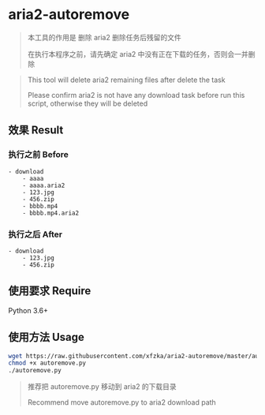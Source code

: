 # aria2-autoremove

> 本工具的作用是 删除 aria2 删除任务后残留的文件
>
> 在执行本程序之前，请先确定 aria2 中没有正在下载的任务，否则会一并删除

> This tool will delete aria2 remaining files after delete the task
>
> Please confirm aria2 is not have any download task before run this script, otherwise they will be deleted

## 效果 Result

### 执行之前 Before

```text
- download
    - aaaa
    - aaaa.aria2
    - 123.jpg
    - 456.zip
    - bbbb.mp4
    - bbbb.mp4.aria2
```

### 执行之后 After

```text
- download
    - 123.jpg
    - 456.zip
```

## 使用要求 Require

Python 3.6+

## 使用方法 Usage

```bash
wget https://raw.githubusercontent.com/xfzka/aria2-autoremove/master/autoremove.py
chmod +x autoremove.py
./autoremove.py
```

> 推荐把 autoremove.py 移动到 aria2 的下载目录
>
> Recommend move autoremove.py to aria2 download path
